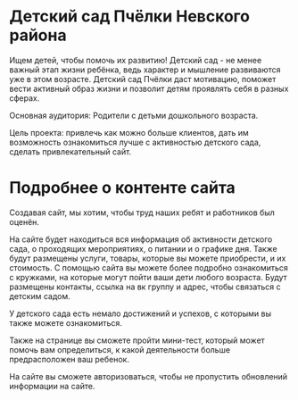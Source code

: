 # Детский сад Пчёлки Невского района
Ищем детей, чтобы помочь их развитию! Детский сад - не менее важный этап жизни ребёнка, ведь характер и мышление развиваются уже в этом возрасте. Детский сад Пчёлки даст мотивацию, поможет вести активный образ жизни и позволит детям проявлять себя в разных сферах.

Основная аудитория: Родители с детьми дошкольного возраста.

Цель проекта: привлечь как можно больше клиентов, дать им возможность ознакомиться лучше с активностью детского сада, сделать привлекательный сайт.

# Подробнее о контенте сайта
Создавая сайт, мы хотим, чтобы труд наших ребят и работников был оценён.

На сайте будет находиться вся информация об активности детского сада, о проходящих мероприятиях, о питании и о графике дня. Также будут размещены услуги, товары, которые вы можете приобрести, и их стоимость. С помощью сайта вы можете более подробно ознакомиться с кружками, на которые могут пойти ваши дети любого возраста. Будут размещены контакты, ссылка на вк группу и адрес, чтобы связаться с детским садом.

У детского сада есть немало достижений и успехов, с которыми вы также можете ознакомиться.

Также на странице вы сможете пройти мини-тест, который может помочь вам определиться, к какой деятельности больше предрасположен ваш ребенок.

На сайте вы сможете авторизоваться, чтобы не пропустить обновлений информации на сайте.
